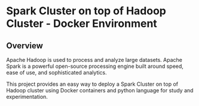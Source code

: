 # Spark Cluster on top of Hadoop Cluster - Docker Environment

## Overview

Apache Hadoop is used to process and analyze large datasets. Apache Spark is a powerful open-source processing engine built around speed, ease of use, and sophisticated analytics.

This project provides an easy way to deploy a Spark Cluster on top of Hadoop cluster using Docker containers and python language for study and experimentation.
